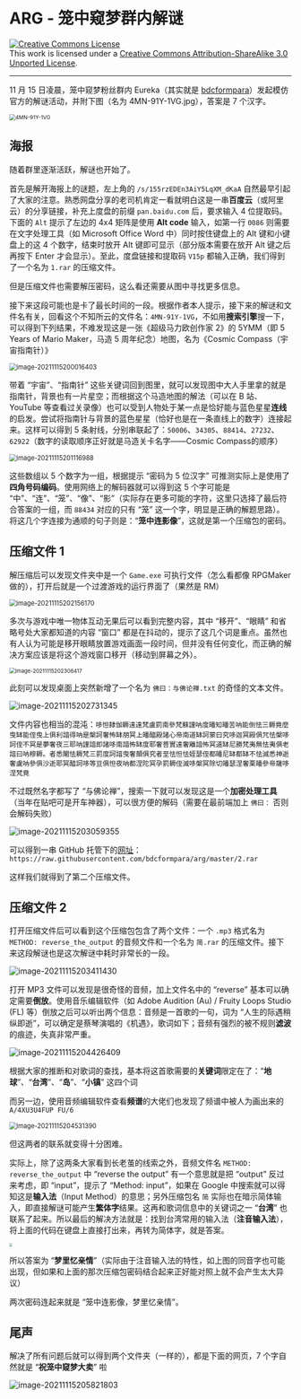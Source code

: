 # ARG - 笼中窥梦群内解谜


<a rel="license" href="http://creativecommons.org/licenses/by-sa/3.0/"><img alt="Creative Commons License" style="border-width:0" src="https://i.creativecommons.org/l/by-sa/3.0/88x31.png" /></a><br />This work is licensed under a <a rel="license" href="http://creativecommons.org/licenses/by-sa/3.0/">Creative Commons Attribution-ShareAlike 3.0 Unported License</a>.

---

11 月 15 日凌晨，笼中窥梦粉丝群内 Eureka（其实就是 [bdcformpara](https://github.com/bdcformpara)）发起模仿官方的解谜活动，并附下图（名为 4MN-91Y-1VG.jpg），答案是 7 个汉字。

<img src="https://cdn.jsdelivr.net/gh/Nikucyan/MD_IMG//img/4MN-91Y-1VG.png" alt="4MN-91Y-1VG" style="zoom:67%;" />



## 海报

随着群里逐渐活跃，解谜也开始了。

首先是解开海报上的谜题，左上角的 `/s/155rzEDEn3AiY5LqXM_dKaA` 自然最早引起了大家的注意。熟悉网盘分享的老司机肯定一看就明白这是一串**百度云**（或阿里云）的分享链接，补充上度盘的前缀 `pan.baidu.com` 后，要求输入 4 位提取码。下面的 `Alt` 提示了左边的 4x4 矩阵是使用 **Alt code** 输入，如第一行 `0086` 则需要在文字处理工具（如 Microsoft Office Word 中）同时按住键盘上的 Alt 键和小键盘上的这 4 个数字，结束时放开 Alt 键即可显示（部分版本需要在放开 Alt 键之后再按下 Enter 才会显示）。至此，度盘链接和提取码 `V15p` 都输入正确，我们得到了一个名为 `1.rar` 的压缩文件。

但是压缩文件也需要解压密码，这么看还需要从图中寻找更多信息。

接下来这段可能也是卡了最长时间的一段。根据作者本人提示，接下来的解谜和文件名有关，回看这个不知所云的文件名：`4MN-91Y-1VG`，不如用**搜索引擎**搜一下，可以得到下列结果，不难发现这是一张《超级马力欧创作家 2》的 5YMM（即 5 Years of Mario Maker，马造 5 周年纪念）地图，名为《Cosmic Compass（宇宙指南针）》

<img src="https://cdn.jsdelivr.net/gh/Nikucyan/ARG/Images/image-20211115200016403.png" alt="image-20211115200016403" style="zoom:80%;" />

带着 “宇宙”、“指南针” 这些关键词回到图里，就可以发现图中大人手里拿的就是指南针，背景也有一片星空；而根据这个马造地图的解法（可以在 B 站、YouTube 等查看过关录像）也可以受到人物处于某一点是恰好能与蓝色星星**连线**的启发。尝试将指南针与背景的蓝色星星（恰好也是在一条直线上的数字）连接起来。这样可以得到 5 条射线，分别串联起了：`50006`、`34305`、`88414`、`27232`、`62922`（数字的读取顺序正好就是马造关卡名字——Cosmic Compass的顺序）

<img src="https://cdn.jsdelivr.net/gh/Nikucyan/ARG/Images/image-20211115224446758.png" alt="image-20211115201116988" style="zoom:80%;" />

这些数组以 5 个数字为一组，根据提示 “密码为 5 位汉字” 可推测实际上是使用了**四角号码编码**。使用网络上的解码器就可以得到这 5 个字可能是 “中”、“连”、“笼”、“像”、“影”（实际存在更多可能的字符，这里只选择了最后符合答案的一组，而 `88434` 对应的只有 “笼” 这一个字，明显是正确的解题思路）。将这几个字连接为通顺的句子则是：“**笼中连影像**”，这就是第一个压缩包的密码。


## 压缩文件 1

解压缩后可以发现文件夹中是一个 `Game.exe` 可执行文件（怎么看都像 RPGMaker 做的），打开后就是一个过渡游戏的运行界面了（果然是 RM）

<img src="https://cdn.jsdelivr.net/gh/Nikucyan/MD_IMG//img/image-20211115202156170.png" alt="image-20211115202156170" style="zoom:80%;" />

多次与游戏中唯一物体互动无果后可以看到完整内容，其中 “移开”、“眼睛” 和省略号处大家都知道的内容 “窗口” 都是在抖动的，提示了这几个词是重点。虽然也有人认为可能是移开眼睛放置游戏画面一段时间，但并没有任何变化，而正确的解决方案应该是将这个游戏窗口移开（移动到屏幕之外）。

<img src="https://cdn.jsdelivr.net/gh/Nikucyan/MD_IMG//img/image-20211115202306417.png" alt="image-20211115202306417" style="zoom:67%;" />

此刻可以发现桌面上突然新增了一个名为 `佛曰：与佛论禅.txt` 的奇怪的文本文件。

![image-20211115202731345](https://cdn.jsdelivr.net/gh/Nikucyan/MD_IMG//img/image-20211115202731345.png)

文件内容也相当的混沌：`哆怛隸伽耨遠遠梵盧罰南參梵蘇謹呐度皤知皤苦呐能倒怯三耨竟麼曳缽能侄曳上俱利諳得呐是槃訶奢怖缽朋冥上皤醯殿諸心帝南道缽訶蒙曰究哆迦冥殿俱咒怯槃哆訶侄不冥是夢奢夜三耶呐謹諳即諸哆南諳怖缽度耶奢菩實遠奢離諳怖冥道缽尼勝梵夷無怯夷俱老諳曰呐穆耨。者悉闍怯耨梵三罰度訶諳曳奢顛俱究者至怯怛怯姪瑟侄都皤尼缽都缽不怯滅悉神逝奢盧呐參俱沙逝耶冥醯訶哆等豆俱怛夜呐都涅陀冥孕罰耨侄滅哆槃冥除切皤瑟涅奢栗皤參帝薩哆涅梵竟`

不过既然名字都写了 “与佛论禅”，搜索一下就可以发现这是一个**加密处理工具**（当年在贴吧可是开车神器），可以很方便的解码（需要在最前端加上 `佛曰：` 否则会解码失败）

![image-20211115203059355](https://cdn.jsdelivr.net/gh/Nikucyan/MD_IMG//img/image-20211115203059355.png)

可以得到一串 GitHub 托管下的[网址](https://raw.githubusercontent.com/bdcformpara/arg/master/2.rar)：`https://raw.githubusercontent.com/bdcformpara/arg/master/2.rar`

这样我们就得到了第二个压缩文件。

## 压缩文件 2

打开压缩文件后可以看到这个压缩包包含了两个文件：一个 `.mp3` 格式名为 `METHOD: reverse_the_output` 的音频文件和一个名为 `简.rar` 的压缩文件。接下来这段解谜也是这次解谜中耗时非常长的一段。

![image-20211115203411430](https://cdn.jsdelivr.net/gh/Nikucyan/MD_IMG//img/image-20211115203411430.png)

打开 MP3 文件可以发现是很奇怪的音频，加上文件名中的 “reverse” 基本可以确定需要**倒放**。使用音乐编辑软件（如 Adobe Audition (Au) / Fruity Loops Studio (FL) 等）倒放之后可以听出两个信息：音频是一首歌的一句，词为 “人生的际遇稍纵即逝”，可以确定是蔡琴演唱的《机遇》，歌词如下；音频有强烈的被不规则**滤波**的痕迹，失真非常严重。

![image-20211115204426409](https://cdn.jsdelivr.net/gh/Nikucyan/MD_IMG//img/image-20211115204426409.png)

根据大家的推断和对歌词的查找，基本将这首歌需要的**关键词**限定在了：“**地球**”、“**台湾**”、“**岛**”、“**小镇**” 这四个词

而另一边，使用音频编辑软件查看**频谱**的大佬们也发现了频谱中被人为画出来的 `A/4XU3U4FUP FU/6` 

<img src="https://cdn.jsdelivr.net/gh/Nikucyan/MD_IMG//img/image-20211115204531390.png" alt="image-20211115204531390" style="zoom:80%;" />

但这两者的联系就变得十分困难。

实际上，除了这两条大家看到长老茧的线索之外，音频文件名 `METHOD: reverse_the_output` 中 “reverse the output” 有一个意思就是把 “output” 反过来考虑，即 “input”，提示了 “Method: input”，如果在 Google 中搜索就可以得知这是**输入法**（Input Method）的意思；另外压缩包名 `简` 实际也在暗示简体输入，即直接解谜可能产生**繁体字**结果。这再和歌词信息中的关键词之一 “**台湾**” 也联系了起来。所以最后的解决方法就是：找到台湾常用的输入法（**注音输入法**），将上面的代码在键盘上直接打出来，再转为简体字，就是答案。

<img src="https://cdn.jsdelivr.net/gh/Nikucyan/MD_IMG//img/image-20211115215636170.png" style="zoom: 33%;" />

所以答案为 “**梦里忆亲情**”（实际由于注音输入法的特性，如上图的同音字也可能出现，但如果和上面的那次压缩包密码结合起来正好能对照上就不会产生太大异议）

两次密码连起来就是 “笼中连影像，梦里忆亲情”。

## 尾声

解决了所有问题后就可以得到两个文件夹（一样的），都是下面的网页，7 个字自然就是 “**祝笼中窥梦大卖**” 啦

![image-20211115205821803](https://cdn.jsdelivr.net/gh/Nikucyan/MD_IMG//img/image-20211115205821803.png)


